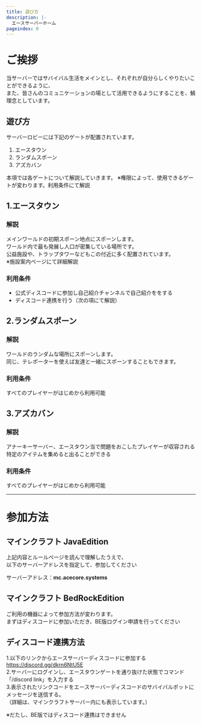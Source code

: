 ```yaml
---
title: 遊び方
description: |-
  エースサーバーホーム
pageindex: 0
---
```

# ご挨拶
当サーバーではサバイバル生活をメインとし、それぞれが自分らしくやりたいことができるように、  
また、皆さんのコミュニケーションの場として活用できるようにすることを、鯖理念としています。

## 遊び方
サーバーロビーには下記のゲートが配置されています。

1. エースタウン
2. ランダムスポーン
3. アズカバン

本項では各ゲートについて解説していきます。
※権限によって、使用できるゲートが変わります。利用条件にて解説

## 1.エースタウン

### 解説

メインワールドの初期スポーン地点にスポーンします。  
ワールド内で最も発展し人口が密集している場所です。  
公益施設や、トラップタワーなどもこの付近に多く配置されています。  
※施設案内ページにて詳細解説

### 利用条件

- 公式ディスコードに参加し自己紹介チャンネルで自己紹介ををする  
- ディスコード連携を行う（次の項にて解説）

## 2.ランダムスポーン

### 解説

ワールドのランダムな場所にスポーンします。  
同じ、テレポーターを使えば友達と一緒にスポーンすることもできます。

### 利用条件

すべてのプレイヤーがはじめから利用可能

## 3.アズカバン

### 解説

アナーキーサーバー、エースタウン当で問題をおこしたプレイヤーが収容される  
特定のアイテムを集めると出ることができる

### 利用条件

すべてのプレイヤーがはじめから利用可能

***

# 参加方法

## マインクラフト JavaEdition

上記内容とルールページを読んで理解したうえで、  
以下のサーバーアドレスを指定して、参加してください  

サーバーアドレス：**mc.acecore.systems**

## マインクラフト BedRockEdition

ご利用の機器によって参加方法が変わります。  
まずはディスコードに参加いただき、BE版ログイン申請を行ってください

## ディスコード連携方法

1.以下のリンクからエースサーバーディスコードに参加する  
https://discord.gg/dkrn6NtU5E  
2.サーバーにログインし、エースタウンゲートを通り抜けた状態でコマンド「/discord link」を入力する  
3.表示されたリンクコードをエースサーバーディスコードのサバイバルボットにメッセージを送信する。  
（詳細は、マインクラフトサーバー内にも表示しています。）

※だたし、BE版ではディスコード連携はできません